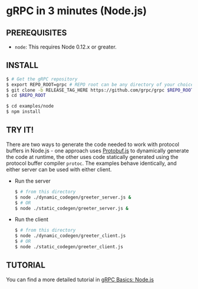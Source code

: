 # gRPC in 3 minutes (Node.js)

## PREREQUISITES

- `node`: This requires Node 0.12.x or greater.

## INSTALL

```sh
$ # Get the gRPC repository
$ export REPO_ROOT=grpc # REPO root can be any directory of your choice
$ git clone -b RELEASE_TAG_HERE https://github.com/grpc/grpc $REPO_ROOT
$ cd $REPO_ROOT

$ cd examples/node
$ npm install
```

## TRY IT!

There are two ways to generate the code needed to work with protocol buffers in Node.js - one approach uses [Protobuf.js](https://github.com/dcodeIO/ProtoBuf.js/) to dynamically generate the code at runtime, the other uses code statically generated using the protocol buffer compiler `protoc`. The examples behave identically, and either server can be used with either client.

- Run the server

  ```sh
  $ # from this directory
  $ node ./dynamic_codegen/greeter_server.js &
  $ # OR
  $ node ./static_codegen/greeter_server.js &
  ```

- Run the client

  ```sh
  $ # from this directory
  $ node ./dynamic_codegen/greeter_client.js
  $ # OR
  $ node ./static_codegen/greeter_client.js
  ```

## TUTORIAL

You can find a more detailed tutorial in [gRPC Basics: Node.js][]

[install grpc node]: ../../src/node
[grpc basics: node.js]: https://grpc.io/docs/languages/node/basics
